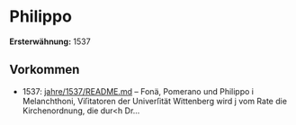 # Philippo

**Ersterwähnung:** 1537

## Vorkommen
- 1537: [jahre/1537/README.md](../jahre/1537/README.md) – Fonä, Pomerano und Philippo i
Melanchthoni, Viſitatoren der Univerſität Wittenberg wird j
vom Rate die Kirchenordnung, die dur<h Dr...
